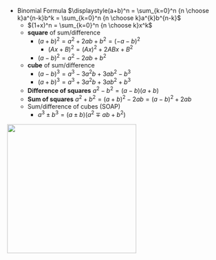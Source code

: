 
- Binomial Formula $\displaystyle(a+b)^n = \sum_{k=0}^n {n \choose k}a^{n-k}b^k = \sum_{k=0}^n {n \choose k}a^{k}b^{n-k}$
	- $(1+x)^n = \sum_{k=0}^n {n \choose k}x^k$
	- **square** of sum/difference 
		- $(a+b)^2=a^2+2ab+b^2=(-a-b)^2$     
			- $(Ax+B)^2=(Ax)^2+2ABx+B^2$
		- $(a-b)^2=a^2-2ab+b^2$
	- **cube** of sum/difference 
		- $(a-b)^3=a^3-3a^2b+3ab^2-b^3$
		- $(a+b)^3=a^3+3a^2b+3ab^2+b^3$
	- **Difference of squares** $a^2-b^2=(a-b)(a+b)$
	- **Sum of squares** $a^2+b^2=(a+b)^2-2ab=(a-b)^2+2ab$
	- Sum/difference of cubes (SOAP)
		- $a^3\pm{b^3}=(a\pm{b})({a^2\mp{ab}+{b^2}})$



<img width="300" src="https://upload.wikimedia.org/wikipedia/commons/0/00/Binomial_expansion_visualisation.svg" />

